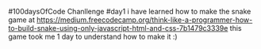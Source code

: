 #100daysOfCode Chanllenge
#day1
i have learned how to make the snake game at https://medium.freecodecamp.org/think-like-a-programmer-how-to-build-snake-using-only-javascript-html-and-css-7b1479c3339e
this game took me 1 day to understand how to make it :)
